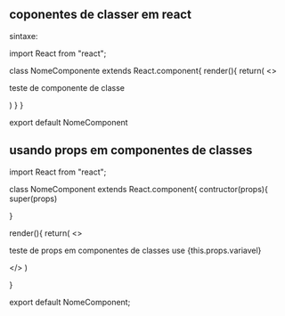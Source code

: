## coponentes de classer em react

sintaxe:

import React from "react";

class NomeComponente extends React.component{
render(){
return(
<>
<p>
teste de componente de classe
</p>
</>
)
}
}

export default NomeComponent


## usando props em componentes de classes

import React from "react";

class NomeComponent extends React.component{
contructor(props){
 super(props)
  
}

render(){
  return(
  <>
  <p>
  teste de props em componentes de classes
  use {this.props.variavel}
  </p>
  
  </>
  )

}


export default NomeComponent;
